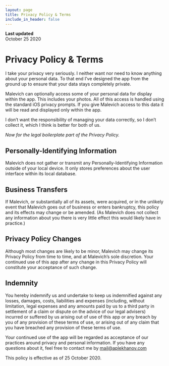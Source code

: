 ```yaml
---
layout: page
title: Privacy Policy & Terms
include_in_header: false
---
```


**Last updated**  
October 25 2020

# Privacy Policy & Terms
I take your privacy very seriously. I neither want nor need to know anything about your personal data. To that end I’ve designed the app from the ground up to ensure that your data stays completely private.

Malevich can optionally access some of your personal data for display within the app. This includes your photos. All of this access is handled using the standard iOS privacy prompts. If you give Malevich access to this data it will be read and displayed only within the app.

I don’t want the responsibility of managing your data correctly, so I don’t collect it, which I think is better for both of us.

*Now for the legal boilerplate part of the Privacy Policy.*

## Personally-Identifying Information

Malevich does not gather or transmit any Personally-Identifying Information outside of your local device. It only stores preferences about the user interface within its local database.

## Business Transfers

If Malevich, or substantially all of its assets, were acquired, or in the unlikely event that Malevich goes out of business or enters bankruptcy, this policy and its effects may change or be amended. (As Malevich does not collect any information about you there is very little effect this would likely have in practice.)

## Privacy Policy Changes

Although most changes are likely to be minor, Malevich may change its Privacy Policy from time to time, and at Malevich’s sole discretion. Your continued use of this app after any change in this Privacy Policy will constitute your acceptance of such change.

## Indemnity

You hereby indemnify us and undertake to keep us indemnified against any losses, damages, costs, liabilities and expenses (including, without limitation, legal expenses and any amounts paid by us to a third party in settlement of a claim or dispute on the advice of our legal advisers) incurred or suffered by us arising out of use of this app or any breach by you of any provision of these terms of use, or arising out of any claim that you have breached any provision of these terms of use.

Your continued use of the app will be regarded as acceptance of our practices around privacy and personal information. If you have any questions about it, feel free to contact me by mail@aplekhanov.com

This policy is effective as of 25 October 2020.
